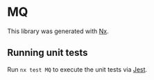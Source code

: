 # MQ

This library was generated with [Nx](https://nx.dev).

## Running unit tests

Run `nx test MQ` to execute the unit tests via [Jest](https://jestjs.io).
